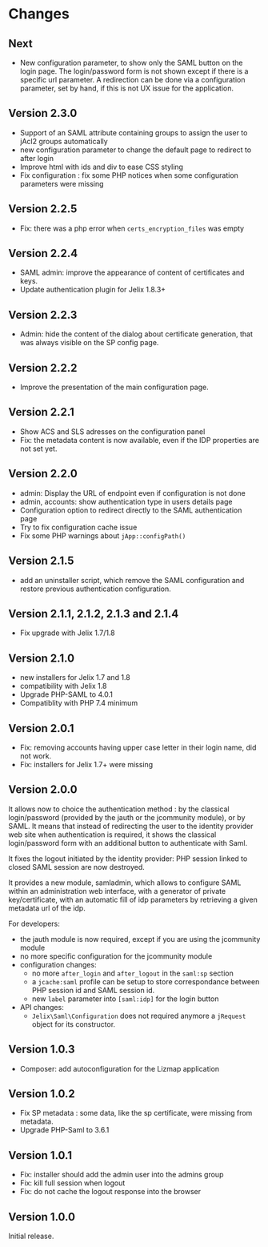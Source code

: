 Changes
=======

Next
----

- New configuration parameter, to show only the SAML button on the login page.
  The login/password form is not shown except if there is a specific url parameter.
  A redirection can be done via a configuration parameter, set by hand, if
  this is not UX issue for the application.


Version 2.3.0
-------------

- Support of an SAML attribute containing groups to assign the user to jAcl2 groups automatically
- new configuration parameter to change the default page to redirect to after login
- Improve html with ids and div to ease CSS styling
- Fix configuration : fix some PHP notices when some configuration parameters were missing

Version 2.2.5
-------------

- Fix: there was a php error when `certs_encryption_files` was empty

Version 2.2.4
-------------

- SAML admin: improve the appearance of content of certificates and keys.
- Update authentication plugin for Jelix 1.8.3+

Version 2.2.3
-------------

- Admin: hide the content of the dialog about certificate generation, that was
  always visible on the SP config page. 

Version 2.2.2
-------------

- Improve the presentation of the main configuration page.

Version 2.2.1
-------------

- Show ACS and SLS adresses on the configuration panel
- Fix: the metadata content is now available, even if the IDP properties are not set yet.

Version 2.2.0
-------------

- admin: Display the URL of endpoint even if configuration is not done
- admin, accounts: show authentication type in users details page
- Configuration option to redirect directly to the SAML authentication page
- Try to fix configuration cache issue
- Fix some PHP warnings about `jApp::configPath()`

Version 2.1.5
-------------

- add an uninstaller script, which remove the SAML configuration and restore
  previous authentication configuration.

Version 2.1.1, 2.1.2, 2.1.3 and 2.1.4
-------------------------------------

- Fix upgrade with Jelix 1.7/1.8


Version 2.1.0
-------------

- new installers for Jelix 1.7 and 1.8
- compatibility with Jelix 1.8
- Upgrade PHP-SAML to 4.0.1
- Compatiblity with PHP 7.4 minimum

Version 2.0.1
-------------

- Fix: removing accounts having upper case letter in their login name, did not work.
- Fix: installers for Jelix 1.7+ were missing


Version 2.0.0
-------------

It allows now to choice the authentication method : by the classical login/password
(provided by the jauth or the jcommunity module), or by SAML. It means that
instead of redirecting the user to the identity provider web site when authentication
is required, it shows the classical login/password form with an additional button
to authenticate with Saml.

It fixes the logout initiated by the identity provider: PHP session linked to
closed SAML session are now destroyed.

It provides a new module, samladmin, which allows to configure SAML within an
administration web interface, with a generator of private key/certificate,
with an automatic fill of idp parameters by retrieving a given metadata url of the idp.

For developers:
- the jauth module is now required, except if you are using the jcommunity module
- no more specific configuration for the jcommunity module
- configuration changes:
  - no more `after_login` and `after_logout` in the `saml:sp` section
  - a `jcache:saml` profile can be setup to store correspondance between PHP session
    id and SAML session id.
  - new `label` parameter into  `[saml:idp]` for the login button 
- API changes: 
  - `Jelix\Saml\Configuration` does not required anymore a `jRequest` object for
     its constructor.


Version 1.0.3
-------------

- Composer: add autoconfiguration for the Lizmap application

Version 1.0.2
-------------

- Fix SP metadata : some data, like the sp certificate, were missing from metadata.
- Upgrade PHP-Saml to 3.6.1

Version 1.0.1
-------------

- Fix: installer should add the admin user into the admins group
- Fix: kill full session when logout
- Fix: do not cache the logout response into the browser

Version 1.0.0
-------------

Initial release.
